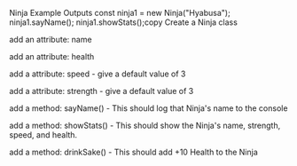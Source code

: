 Ninja
Example Outputs
const ninja1 = new Ninja("Hyabusa");
ninja1.sayName();
ninja1.showStats();copy
Create a Ninja class

add an attribute: name

add an attribute: health

add a attribute: speed - give a default value of 3

add a attribute: strength - give a default value of 3

add a method: sayName() - This should log that Ninja's name to the console

add a method: showStats() - This should show the Ninja's name, strength, speed, and health.

add a method: drinkSake() - This should add +10 Health to the Ninja